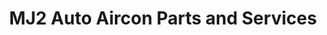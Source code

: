 ---
title: "MJ2 Auto Aircon Parts and Services"
url: /quezon-city/mj2-auto-aircon-parts-and-services/
shop: car repair
---